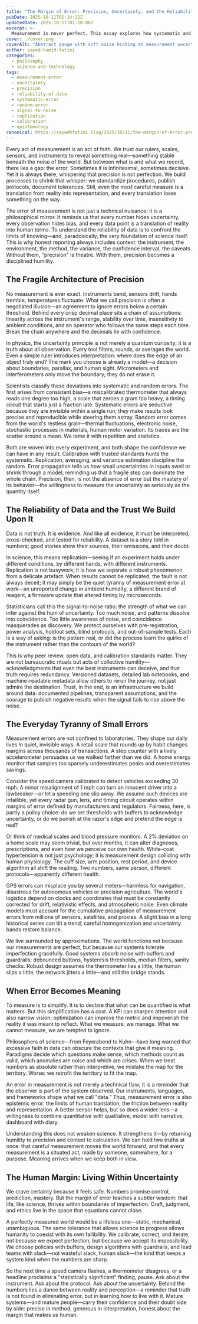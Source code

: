 ```yaml
---
title: "The Margin of Error: Precision, Uncertainty, and the Reliability of Data"
pubDate: 2025-10-11T01:14:32Z
updatedDate: 2025-10-11T01:28:06Z
excerpt: >-
  Measurement is never perfect. This essay explores how systematic and random errors shape what we can know, why replication and calibration matter, and how humility restores meaning to precision.
cover: ./cover.png
coverAlt: "Abstract gauge with soft noise hinting at measurement uncertainty"
author: sayed-hamid-fatimi
categories:
  - philosophy
  - science-and-technology
tags:
  - measurement-error
  - uncertainty
  - precision
  - reliability-of-data
  - systematic-error
  - random-error
  - signal-to-noise
  - replication
  - calibration
  - epistemology
canonical: https://sayedhfatimi.blog/2025/10/11/the-margin-of-error-precision-uncertainty-and-the-reliability-of-data/
---
```


Every act of measurement is an act of faith.
We trust our rulers, scales, sensors, and instruments to reveal something real—something stable beneath the noise of the world. But between what is and what we record, there lies a gap: the error. Sometimes it is infinitesimal, sometimes decisive. Yet it is always there, whispering that precision is not perfection. We build processes to shrink that whisper: we standardize procedures, publish protocols, document tolerances. Still, even the most careful measure is a translation from reality into representation, and every translation loses something on the way.

The error of measurement is not just a technical nuisance; it is a philosophical mirror. It reminds us that every number hides uncertainty, every observation hides bias, and every data point is a translation of reality into human terms. To understand the reliability of data is to confront the limits of knowing—and, paradoxically, the very foundation of science itself. This is why honest reporting always includes context: the instrument, the environment, the method, the variance, the confidence interval, the caveats. Without them, "precision" is theatre. With them, precision becomes a disciplined humility.

## The Fragile Architecture of Precision

No measurement is ever exact. Instruments bend, sensors drift, hands tremble, temperatures fluctuate. What we call precision is often a negotiated illusion—an agreement to ignore errors below a certain threshold. Behind every crisp decimal place sits a chain of assumptions: linearity across the instrument's range, stability over time, insensitivity to ambient conditions, and an operator who follows the same steps each time. Break the chain anywhere and the decimals lie with confidence.

In physics, the uncertainty principle is not merely a quantum curiosity; it is a truth about all observation. Every tool filters, rounds, or averages the world. Even a simple ruler introduces interpretation: where does the edge of an object truly end? The mark you choose is already a model—a decision about boundaries, parallax, and human sight. Micrometers and interferometers only move the boundary; they do not erase it.

Scientists classify these deviations into systematic and random errors. The first arises from consistent bias—a miscalibrated thermometer that always reads one degree too high, a scale that zeroes a gram too heavy, a timing circuit that starts just a fraction late. Systematic errors are seductive because they are invisible within a single run; they make results look precise and reproducible while steering them astray. Random error comes from the world's restless grain—thermal fluctuations, electronic noise, stochastic processes in materials, human motor variation. Its traces are the scatter around a mean. We tame it with repetition and statistics.

Both are woven into every experiment, and both shape the confidence we can have in any result. Calibration with trusted standards hunts the systematic. Replication, averaging, and variance estimation discipline the random. Error propagation tells us how small uncertainties in inputs swell or shrink through a model, reminding us that a fragile step can dominate the whole chain. Precision, then, is not the absence of error but the mastery of its behavior—the willingness to measure the uncertainty as seriously as the quantity itself.

## The Reliability of Data and the Trust We Build Upon It

Data is not truth. It is evidence. And like all evidence, it must be interpreted, cross-checked, and tested for reliability. A dataset is a story told in numbers; good stories show their sources, their omissions, and their doubt.

In science, this means replication—seeing if an experiment holds under different conditions, by different hands, with different instruments. Replication is not busywork; it is how we separate a robust phenomenon from a delicate artefact. When results cannot be replicated, the fault is not always deceit; it may simply be the quiet tyranny of measurement error at work—an unreported change in ambient humidity, a different brand of reagent, a firmware update that altered timing by microseconds.

Statisticians call this the signal-to-noise ratio: the strength of what we can infer against the hum of uncertainty. Too much noise, and patterns dissolve into coincidence. Too little awareness of noise, and coincidence masquerades as discovery. We protect ourselves with pre-registration, power analysis, holdout sets, blind protocols, and out-of-sample tests. Each is a way of asking: is the pattern real, or did the process learn the quirks of the instrument rather than the contours of the world?

This is why peer review, open data, and calibration standards matter. They are not bureaucratic rituals but acts of collective humility—acknowledgments that even the best instruments can deceive, and that truth requires redundancy. Versioned datasets, detailed lab notebooks, and machine-readable metadata allow others to rerun the journey, not just admire the destination. Trust, in the end, is an infrastructure we build around data: documented pipelines, transparent assumptions, and the courage to publish negative results when the signal fails to rise above the noise.

## The Everyday Tyranny of Small Errors

Measurement errors are not confined to laboratories. They shape our daily lives in quiet, invisible ways. A retail scale that rounds up by habit changes margins across thousands of transactions. A step counter with a lively accelerometer persuades us we walked farther than we did. A home energy monitor that samples too sparsely underestimates peaks and overestimates savings.

Consider the speed camera calibrated to detect vehicles exceeding 30 mph. A minor misalignment of 1 mph can turn an innocent driver into a lawbreaker—or let a speeding one slip away. We assume such devices are infallible, yet every radar gun, lens, and timing circuit operates within margins of error defined by manufacturers and regulators. Fairness, here, is partly a policy choice: do we set thresholds with buffers to acknowledge uncertainty, or do we punish at the razor's edge and pretend the edge is real?

Or think of medical scales and blood pressure monitors. A 2% deviation on a home scale may seem trivial, but over months, it can alter diagnoses, prescriptions, and even how we perceive our own health. White-coat hypertension is not just psychology; it is measurement design colliding with human physiology. The cuff size, arm position, rest period, and device algorithm all shift the reading. Two numbers, same person, different protocols—apparently different health.

GPS errors can misplace you by several meters—harmless for navigation, disastrous for autonomous vehicles or precision agriculture. The world's logistics depend on clocks and coordinates that must be constantly corrected for drift, relativistic effects, and atmospheric noise. Even climate models must account for the cumulative propagation of measurement errors from millions of sensors, satellites, and proxies. A slight bias in a long historical series can tilt a trend; careful homogenization and uncertainty bands restore balance.

We live surrounded by approximations. The world functions not because our measurements are perfect, but because our systems tolerate imperfection gracefully. Good systems absorb noise with buffers and guardrails: debounced buttons, hysteresis thresholds, median filters, sanity checks. Robust design assumes the thermometer lies a little, the human slips a little, the network jitters a little—and still the bridge stands.

## When Error Becomes Meaning

To measure is to simplify. It is to declare that what can be quantified is what matters. But this simplification has a cost. A KPI can sharpen attention and also narrow vision; optimization can improve the metric and impoverish the reality it was meant to reflect. What we measure, we manage. What we cannot measure, we are tempted to ignore.

Philosophers of science—from Feyerabend to Kuhn—have long warned that excessive faith in data can obscure the contexts that give it meaning. Paradigms decide which questions make sense, which methods count as valid, which anomalies are noise and which are crises. When we treat numbers as absolute rather than interpretive, we mistake the map for the territory. Worse: we retrofit the territory to fit the map.

An error in measurement is not merely a technical flaw; it is a reminder that the observer is part of the system observed. Our instruments, languages, and frameworks shape what we call "data." Thus, measurement error is also epistemic error: the limits of human translation, the friction between reality and representation. A better sensor helps, but so does a wider lens—a willingness to combine quantitative with qualitative, model with narrative, dashboard with diary.

Understanding this does not weaken science. It strengthens it—by returning humility to precision and context to calculation. We can hold two truths at once: that careful measurement moves the world forward, and that every measurement is a situated act, made by someone, somewhere, for a purpose. Meaning arrives when we keep both in view.

## The Human Margin: Living Within Uncertainty

We crave certainty because it feels safe. Numbers promise control, prediction, mastery. But the margin of error teaches a subtler wisdom: that life, like science, thrives within boundaries of imperfection. Craft, judgment, and ethics live in the space that equations cannot close.

A perfectly measured world would be a lifeless one—static, mechanical, unambiguous. The same tolerance that allows science to progress allows humanity to coexist with its own fallibility. We calibrate, correct, and iterate, not because we expect perfection, but because we accept its impossibility. We choose policies with buffers, design algorithms with guardrails, and lead teams with slack—not wasteful slack, human slack—the kind that keeps a system kind when the numbers are sharp.

So the next time a speed camera flashes, a thermometer disagrees, or a headline proclaims a "statistically significant" finding, pause. Ask about the instrument. Ask about the protocol. Ask about the uncertainty. Behind the numbers lies a dance between reality and perception—a reminder that truth is not found in eliminating error, but in learning how to live with it. Mature systems—and mature people—carry their confidence and their doubt side by side: precise in method, generous in interpretation, honest about the margin that makes us human.
